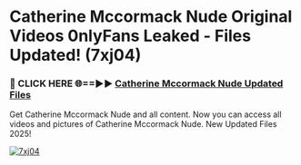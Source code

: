 # Catherine Mccormack Nude Original Videos 0nlyFans Leaked - Files Updated! (7xj04)

<h3>🔴 CLICK HERE 🌐==►► <a href="https://tinyurl.com/4mcuefdz" rel="nofollow">Catherine Mccormack Nude Updated Files</a></h3>

Get Catherine Mccormack Nude and all content. Now you can access all videos and pictures of Catherine Mccormack Nude. New Updated Files 2025!

[![7xj04](https://i.imgur.com/StAQSOY.gif)](https://tinyurl.com/4mcuefdz)
